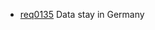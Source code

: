  * [req0135](https://github.com/DomainDrivenArchitecture/ddaRequirement/blob/master/en/requirements/req0135.md) Data stay in Germany
